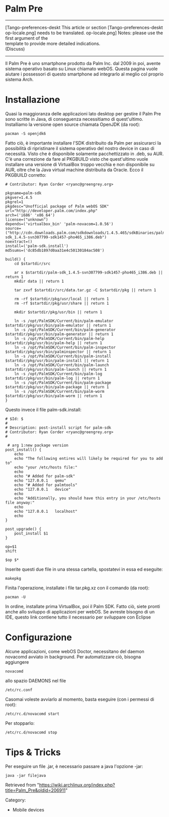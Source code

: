 Palm Pre
========

  ------------------------ ------------------------ ------------------------
  [Tango-preferences-deskt This article or section  [Tango-preferences-deskt
  op-locale.png]           needs to be translated.  op-locale.png]
                           Notes: please use the    
                           first argument of the    
                           template to provide more 
                           detailed indications.    
                           (Discuss)                
  ------------------------ ------------------------ ------------------------

Il Palm Pre è uno smartphone prodotto da Palm Inc. dal 2009 in poi,
avente sistema operativo basato su Linux chiamato webOS. Questa pagina
vuole aiutare i possessori di questo smartphone ad integrarlo al meglio
col proprio sistema Arch.

Installazione
=============

Quasi la maggioranza delle applicazioni lato desktop per gestire il Palm
Pre sono scritte in Java, di conseguenza necessitiamo di quest'ultimo.
Installiamo la versione open source chiamata OpenJDK (da root):

    pacman -S openjdk6

Fatto ciò, è importante installare l'SDK distribuito da Palm per
assicurarci la possibilità di ripristinare il sistema operativo del
nostro device in caso di necessità. Visto che è disponibile solamente
pacchettizzato in .deb, su AUR. C'è una correzione da fare al PKGBUILD
visto che quest'ultimo vuole installare una versione di VirtualBox
troppo vecchia e non disponibile su AUR, oltre che la Java virtual
machine distribuita da Oracle. Ecco il PKGBUILD corretto:

    # Contributor: Ryan Corder <ryanc@greengrey.org>

    pkgname=palm-sdk
    pkgver=1.4.5
    pkgrel=1
    pkgdesc="Unofficial package of Palm webOS SDK"
    url="http://developer.palm.com/index.php"
    arch=('i686' 'x86_64')
    license=("unknown")
    depends=('virtualbox_bin' 'palm-novacom=1.0.56') 
    source=("http://cdn.downloads.palm.com/sdkdownloads/1.4.5.465/sdkBinaries/palm-sdk_1.4.5-svn307799-sdk1457-pho465_i386.deb")
    noextract=()
    install=('palm-sdk.install')
    md5sums=('dc85db1897d0aa31e4c50130184ac508')

    build() {
        cd $startdir/src
        
        ar x $startdir/palm-sdk_1.4.5-svn307799-sdk1457-pho465_i386.deb || return 1
        mkdir data || return 1

        tar zxvf $startdir/src/data.tar.gz -C $startdir/pkg || return 1

        rm -rf $startdir/pkg/usr/local || return 1
        rm -rf $startdir/pkg/usr/share || return 1

        mkdir $startdir/pkg/usr/bin || return 1
        
        ln -s /opt/PalmSDK/Current/bin/palm-emulator $startdir/pkg/usr/bin/palm-emulator || return 1
        ln -s /opt/PalmSDK/Current/bin/palm-generator $startdir/pkg/usr/bin/palm-generator || return 1
        ln -s /opt/PalmSDK/Current/bin/palm-help $startdir/pkg/usr/bin/palm-help || return 1
        ln -s /opt/PalmSDK/Current/bin/palm-inspector $startdir/pkg/usr/bin/palminspector || return 1
        ln -s /opt/PalmSDK/Current/bin/palm-install $startdir/pkg/usr/bin/palm-install || return 1
        ln -s /opt/PalmSDK/Current/bin/palm-launch $startdir/pkg/usr/bin/palm-launch || return 1
        ln -s /opt/PalmSDK/Current/bin/palm-log $startdir/pkg/usr/bin/palm-log || return 1
        ln -s /opt/PalmSDK/Current/bin/palm-package $startdir/pkg/usr/bin/palm-package || return 1
        ln -s /opt/PalmSDK/Current/bin/palm-worm $startdir/pkg/usr/bin/palm-worm || return 1    
    }

Questo invece il file palm-sdk.install:

    # $Id: $
    #
    # Description: post-install script for palm-sdk
    # Contributor: Ryan Corder <ryanc@greengrey.org>
    #

     # arg 1:new package version
    post_install() {
        echo
        echo "The following entires will likely be required for you to add to"
        echo "your /etc/hosts file:"
        echo
        echo "# Added for palm-sdk"
        echo "127.0.0.1   qemu"
        echo "# Added for palmtools"
        echo "127.0.0.1   device"
        echo
        echo "Additionally, you should have this entry in your /etc/hosts file anyway:"
        echo
        echo "127.0.0.1   localhost"
        echo
    }

    post_upgrade() {
        post_install $1
    }

    op=$1
    shift

    $op $*

Inserite questi due file in una stessa cartella, spostatevi in essa ed
eseguite:

    makepkg

Finita l'operazione, installate i file tar.pkg.xz con il comando (da
root):

    pacman -U

In ordine, installate prima VirtualBox, poi il Palm SDK. Fatto ciò,
siete pronti anche allo sviluppo di applicazioni per webOS. Se avreste
bisogno di un IDE, questo link contiene tutto il necessario per
sviluppare con Eclipse

Configurazione
==============

Alcune applicazioni, come webOS Doctor, necessitano del daemon novacomd
avviato in background. Per automatizzare ciò, bisogna aggiungere

    novacomd

allo spazio DAEMONS nel file

    /etc/rc.conf

Casomai voleste avviarlo al momento, basta eseguire (con i permessi di
root):

    /etc/rc.d/novacomd start

Per stopparlo:

    /etc/rc.d/novacomd stop

Tips & Tricks
=============

Per eseguire un file .jar, è necessario passare a java l'opzione -jar:

    java -jar filejava

Retrieved from
"https://wiki.archlinux.org/index.php?title=Palm_Pre&oldid=206911"

Category:

-   Mobile devices
